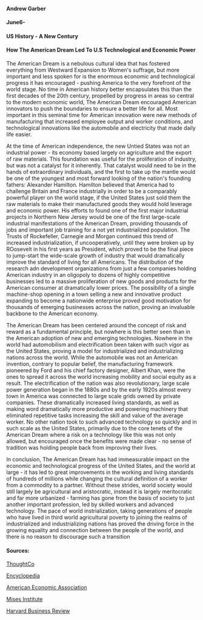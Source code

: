 #### Andrew Garber
#### June6-
#### US History - A New Century
#### How The American Dream Led To U.S Technological and Economic Power


The American Dream is a nebulous cultural idea that has fostered everything from Westward Expansion to Women's suffrage, but more important and less spoken for is the enormous economic and technological progress it has encouraged - pushing America to the very forefront of the world stage. No time in American history better encapsulates this than the first decades of the 20th century, propelled by progress in areas so central to the modern economic world, The American Dream encouraged American innovators to push the boundaries to ensure a better life for all. Most important in this seminal time for American innovation were new methods of manufacturing that increased employee output and worker conditions, and technological innovations like the automobile and electricity that made daily life easier.

At the time of American independence, the new Untied States was not an industrial power - its economy based largely on agriculture and the export of raw materials. This foundation was useful for the proliferation of industry, but was not a catalyst for it inherently. That catalyst would need to be in the hands of extraordinary individuals, and the first to take up the mantle would be one of the youngest and most forward looking of the nation's founding fathers: Alexander Hamilton. Hamilton believed that America had to challenge Britain and France industrially in order to be a comparably powerful player on the world stage, if the United States just sold them the raw materials to make their manufactured goods they would hold leverage and economic power. His efforts to found one of the first major industrial projects in Northern New Jersey would be one of the first large-scale industrial manifestations of the American Dream, providing thousands of jobs and important job training for a not yet industrialized population. The Trusts of Rockefeller, Carnegie and Morgan continued this trend of increased industrialization, if uncooperatively, until they were broken up by ROosevelt in his first years as President, which proved to be the final piece to jump-start the wide-scale growth of industry that would dramatically improve the standard of living for all Americans. The distribution of the research adn development organizations from just a few companies holding American industry in an oligopoly to dozens of highly competitive businesses led to a massive proliferation of new goods and products for the American consumer at dramatically lower prices. The possibility of a single machine-shop opening in a town selling a new and innovative product expanding to become a nationwide enterprise proved good motivation for thousands of emerging businesses across the nation, proving an invaluable backbone to the American economy.

The American Dream has been centered around the concept of risk and reward as a fundamental principle, but nowhere is this better seen than in the American adoption of new and emerging technologies. Nowhere in the world had automobilism and electrification been taken with such vigor as the United States, proving a model for industrialized and industrializing nations across the world. While the automobile was not an American invention, contrary to popular belief, the manufacturing framework pioneered by Ford and his chief factory designer, Albert Khan, were the ones to spread it across the world increasing mobility and social equity as a result. The electrification of the nation was also revolutionary, large scale power generation began in the 1880s and by the early 1920s almost every town in America was connected to large scale grids owned by private companies. These dramatically increased living standards, as well as making word dramatically more productive and powering machinery that eliminated repetitive tasks increasing the skill and value of the average worker. No other nation took to such advanced technology so quickly and in such scale as the United States, primarily due to the core tenets of the American Dream where a risk on a technology like this was not only allowed, but encouraged once the benefits were made clear - no sense of tradition was holding people back from improving their lives.

In conclusion, The American Dream has had immeasurable impact on the economic and technological progress of the United States, and the world at large - it has led to great improvements in the working and living standards of hundreds of millions while changing the cultural definition of a worker from a commodity to a partner. Without these strides, world society would still largely be agricultural and aristocratic, instead it is largely meritocratic and far more urbanized - farming has gone from the basis of society to just another important profession, led by skilled workers and advanced technology. The pace of world instrialization, taking generations of people who have lived in third world agricultural poverty to joining the realms of industrialized and industrializing nations has proved the driving force in the growing equality and connection between the people of the world, and there is no reason to discourage such a transition

#### Sources:

[ThoughtCo](https://www.thoughtco.com/us-economic-growth-in-the-20th-century-1148146)

[Encyclopedia](https://www.encyclopedia.com/social-sciences/culture-magazines/1900s-business-and-economy-overview)

[American Economic Association](https://www.aeaweb.org/articles?id=10.1257/jep.14.1.95)

[Mises Institute](https://mises.org/library/20th-century-american-economic-history)

[Harvard Business Review](https://hbr.org/2017/03/when-america-was-most-innovative-and-why)

